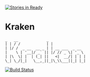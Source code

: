 [![Stories in Ready](https://badge.waffle.io/zach-king/Kraken.png?label=ready&title=Ready)](https://waffle.io/zach-king/Kraken?utm_source=badge)
# Kraken

```
_   __             _                
| | / /            | |               
| |/ /  _ __  __ _ | | __ ___  _ __  
|    \ | '__|/ _` || |/ // _ \| '_ \
| |\  \| |  | (_| ||   <|  __/| | | |
\_| \_/|_|   \__,_||_|\_\\___||_| |_|
```

[![Build Status](https://travis-ci.org/zach-king/Kraken.svg?branch=master)](https://travis-ci.org/zach-king/Kraken)
